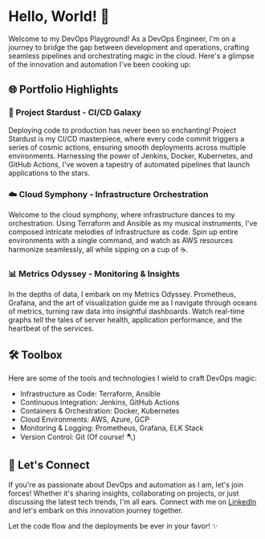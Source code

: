 # Hello, World! 🚀

Welcome to my DevOps Playground! As a DevOps Engineer, I'm on a journey to bridge the gap between development and operations, crafting seamless pipelines and orchestrating magic in the cloud. Here's a glimpse of the innovation and automation I've been cooking up:

## 🌐 Portfolio Highlights

### 🚀 Project Stardust - CI/CD Galaxy
Deploying code to production has never been so enchanting! Project Stardust is my CI/CD masterpiece, where every code commit triggers a series of cosmic actions, ensuring smooth deployments across multiple environments. Harnessing the power of Jenkins, Docker, Kubernetes, and GitHub Actions, I've woven a tapestry of automated pipelines that launch applications to the stars.

### ☁️ Cloud Symphony - Infrastructure Orchestration
Welcome to the cloud symphony, where infrastructure dances to my orchestration. Using Terraform and Ansible as my musical instruments, I've composed intricate melodies of infrastructure as code. Spin up entire environments with a single command, and watch as AWS resources harmonize seamlessly, all while sipping on a cup of ☕.

### 📊 Metrics Odyssey - Monitoring & Insights
In the depths of data, I embark on my Metrics Odyssey. Prometheus, Grafana, and the art of visualization guide me as I navigate through oceans of metrics, turning raw data into insightful dashboards. Watch real-time graphs tell the tales of server health, application performance, and the heartbeat of the services.

## 🛠️ Toolbox

Here are some of the tools and technologies I wield to craft DevOps magic:

- Infrastructure as Code: Terraform, Ansible
- Continuous Integration: Jenkins, GitHub Actions
- Containers & Orchestration: Docker, Kubernetes
- Cloud Environments: AWS, Azure, GCP
- Monitoring & Logging: Prometheus, Grafana, ELK Stack
- Version Control: Git (Of course! 🪓)

## 🎉 Let's Connect

If you're as passionate about DevOps and automation as I am, let's join forces! Whether it's sharing insights, collaborating on projects, or just discussing the latest tech trends, I'm all ears. Connect with me on [LinkedIn](https://www.linkedin.com/in/yourname) and let's embark on this innovation journey together.

Let the code flow and the deployments be ever in your favor! ✨


<!--
**surajdubey08/surajdubey08** is a ✨ _special_ ✨ repository because its `README.md` (this file) appears on your GitHub profile.

Here are some ideas to get you started:

- 🔭 I’m currently working on ...
- 🌱 I’m currently learning ...
- 👯 I’m looking to collaborate on ...
- 🤔 I’m looking for help with ...
- 💬 Ask me about ...
- 📫 How to reach me: ...
- 😄 Pronouns: ...
- ⚡ Fun fact: ...
-->
